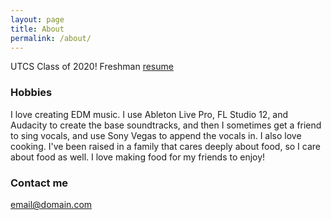 ```yaml
---
layout: page
title: About
permalink: /about/
---
```


UTCS Class of 2020!
Freshman
[resume](https://drive.google.com/open?id=0BzIbcYGQXhwdLW93ZW9WcTh5Sms)


### Hobbies

I love creating EDM music. I use Ableton Live Pro, FL Studio 12, and Audacity to create the base soundtracks, and then I sometimes get a friend to sing vocals, and use Sony Vegas to append the vocals in.
I also love cooking. I've been raised in a family that cares deeply about food, so I care about food as well. I love making food for my friends to enjoy!

### Contact me

[email@domain.com](mailto:email@domain.com)
